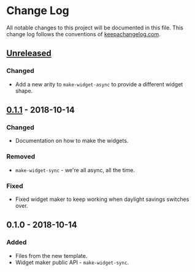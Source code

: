 # Change Log
All notable changes to this project will be documented in this file. This change log follows the conventions of [keepachangelog.com](http://keepachangelog.com/).

## [Unreleased]
### Changed
- Add a new arity to `make-widget-async` to provide a different widget shape.

## [0.1.1] - 2018-10-14
### Changed
- Documentation on how to make the widgets.

### Removed
- `make-widget-sync` - we're all async, all the time.

### Fixed
- Fixed widget maker to keep working when daylight savings switches over.

## 0.1.0 - 2018-10-14
### Added
- Files from the new template.
- Widget maker public API - `make-widget-sync`.

[Unreleased]: https://github.com/your-name/gcp-tony/compare/0.1.1...HEAD
[0.1.1]: https://github.com/your-name/gcp-tony/compare/0.1.0...0.1.1
